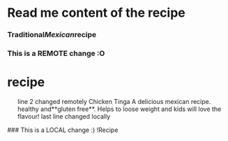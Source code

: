 
# Read me content of the recipe

### Traditional***Mexican***recipe

### This is a REMOTE change :O
# recipe 
<ol>
line 2 changed remotely
Chicken Tinga A delicious mexican recipe.
healthy and**gluten free**.
Helps to loose weight and kids will love the flavour!
last line changed locally
</ol> 
### This is a LOCAL change :)
!Recipe
